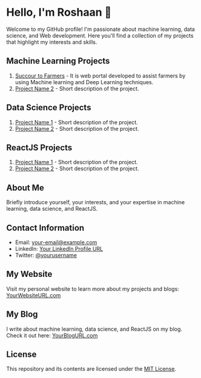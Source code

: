 # Hello, I'm Roshaan 👋

Welcome to my GitHub profile! I'm passionate about machine learning, data science, and Web development. Here you'll find a collection of my projects that highlight my interests and skills.

## Machine Learning Projects

1. [Succour to Farmers](https://github.com/roshaans2/Succuour_to_farmers) - It is web portal developed to assist farmers by using Machine learning and Deep Learning techniques.
2. [Project Name 2](link-to-project2-folder) - Short description of the project.

## Data Science Projects

1. [Project Name 1](link-to-project1-folder) - Short description of the project.
2. [Project Name 2](link-to-project2-folder) - Short description of the project.

## ReactJS Projects

1. [Project Name 1](link-to-project1-folder) - Short description of the project.
2. [Project Name 2](link-to-project2-folder) - Short description of the project.

## About Me

Briefly introduce yourself, your interests, and your expertise in machine learning, data science, and ReactJS.

## Contact Information

- Email: your-email@example.com
- LinkedIn: [Your LinkedIn Profile URL](https://www.linkedin.com/in/yourusername/)
- Twitter: [@yourusername](https://twitter.com/yourusername)

## My Website

Visit my personal website to learn more about my projects and blogs: [YourWebsiteURL.com](https://www.yourwebsiteurl.com)

## My Blog

I write about machine learning, data science, and ReactJS on my blog. Check it out here: [YourBlogURL.com](https://www.yourblogurl.com)

## License

This repository and its contents are licensed under the [MIT License](LICENSE.md).
